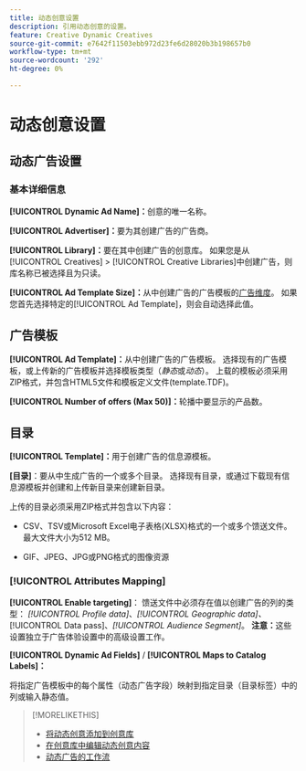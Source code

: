 ```yaml
---
title: 动态创意设置
description: 引用动态创意的设置。
feature: Creative Dynamic Creatives
source-git-commit: e7642f11503ebb972d23fe6d28020b3b198657b0
workflow-type: tm+mt
source-wordcount: '292'
ht-degree: 0%

---
```


# 动态创意设置

<!-- add a description -->

<!-- This looks the same for me for either HTML5 type as of 9/24:

## Dynamic ad settings for static HTML5 ads {#dynamic-ad-settings-static-html5}

### Basic Details

**[!UICONTROL Advertiser]:** The advertiser for which to create the ads.

**[!UICONTROL Library]:** The creative library in which to create the ads.

**[!UICONTROL Dynamic Ad Name]:** A unique name for the creative.

**[!UICONTROL Ad Template Size]:** The ad dimensions for the ad template from which to create the ad. If you first select a specific [!UICONTROL Ad Template], then this value is automatically selected.

**[!UICONTROL Ad Template Type]:** The type of ad template from which to create the ad: *[!UICONTROL Static HTML5]* or *[!UICONTROL Dynamic HTML5]*.  If you first select a specific [!UICONTROL Ad Template], then this value is automatically selected.

**[!UICONTROL Ad Template]:** The ad template from which to create the ad.

**[!UICONTROL clickURL]:** A valid landing page URL to which users are redirected when they click the ad.

### [!UICONTROL Attributes Details]

-->

## 动态广告设置<!-- for dynamic HTML5 ads {#dynamic-ad-settings-dynamic-html5}-->

<!-- add a description -->

### 基本详细信息

**[!UICONTROL Dynamic Ad Name]：**&#x200B;创意的唯一名称。

**[!UICONTROL Advertiser]：**&#x200B;要为其创建广告的广告商。

**[!UICONTROL Library]：**&#x200B;要在其中创建广告的创意库。 如果您是从[!UICONTROL Creatives] > [!UICONTROL Creative Libraries]中创建广告，则库名称已被选择且为只读。

**[!UICONTROL Ad Template Size]：**&#x200B;从中创建广告的广告模板的[广告维度](/help/creative/creative-libraries/creative-sizes.md)。 如果您首先选择特定的[!UICONTROL Ad Template]，则会自动选择此值。

## 广告模板

**[!UICONTROL Ad Template]：**&#x200B;从中创建广告的广告模板。 选择现有的广告模板，或上传新的广告模板并选择模板类型（*静态*&#x200B;或&#x200B;*动态*）。 上载的模板必须采用ZIP格式，并包含HTML5文件和模板定义文件(template.TDF)。<!-- Need to add more specs for that -->

**[!UICONTROL Number of offers (Max 50)]：**&#x200B;轮播中要显示的产品数。

## 目录

**[!UICONTROL Template]：**&#x200B;用于创建广告的信息源模板。

**\[目录\]**：要从中生成广告的一个或多个目录。 选择现有目录，或通过下载现有信息源模板并创建和上传新目录来创建新目录。

上传的目录必须采用ZIP格式并包含以下内容：

* CSV、TSV或Microsoft Excel电子表格(XLSX)格式的一个或多个馈送文件。 最大文件大小为512 MB。<!-- Need to add more specs for the feed files -->

* GIF、JPEG、JPG或PNG格式的图像资源

### [!UICONTROL Attributes Mapping]

**[!UICONTROL Enable targeting]**： <!-- "targeting options/filters," but I don't think this means user targeting since that is set in the experience/ad on DSP -->馈送文件中必须存在值以创建广告的列的类型： *[!UICONTROL Profile data]*、*[!UICONTROL Geographic data]、*[!UICONTROL Data pass]、*[!UICONTROL Audience Segment]*。  **注意：**&#x200B;这些设置独立于广告体验设置中的高级设置工作。<!-- Clarify what qualifies for each, and explain more -->

**[!UICONTROL Dynamic Ad Fields]** / **[!UICONTROL Maps to Catalog Labels]：**

将指定广告模板中的每个属性（动态广告字段）映射到指定目录（目录标签）中的列或输入静态值。

>[!MORELIKETHIS]
>
>* [将动态创意添加到创意库](creative-add-dynamic.md)
>* [在创意库中编辑动态创意内容](creative-edit-dynamic.md)
>* [动态广告的工作流](/help/creative/introduction/workflow-dynamic-ads.md)
